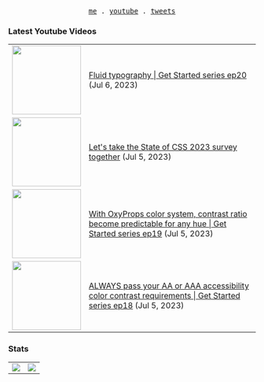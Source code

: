 <p align="center">
  <samp>
    <a href="https://cedricbontems.fr">me</a> .
    <a href="https://youtube.com/@oxyprops">youtube</a> .
    <a href="https://twitter.com/cbontems">tweets</a>
  </samp>
</p>

### Latest Youtube Videos
<table>
<!-- YOUTUBE-VIDEOS-LIST:START --><tr><td><a href="https://www.youtube.com/watch?v=0Fvgs9PU5gQ"><img width="140px" src="https://i.ytimg.com/vi/0Fvgs9PU5gQ/mqdefault.jpg"></a></td>
<td><a href="https://www.youtube.com/watch?v=0Fvgs9PU5gQ">Fluid typography | Get Started series ep20</a> (Jul 6, 2023)<br/></td></tr>
<tr><td><a href="https://www.youtube.com/watch?v=BhES9qkuY1E"><img width="140px" src="https://i.ytimg.com/vi/BhES9qkuY1E/mqdefault.jpg"></a></td>
<td><a href="https://www.youtube.com/watch?v=BhES9qkuY1E">Let&#39;s take the State of CSS 2023 survey together</a> (Jul 5, 2023)<br/></td></tr>
<tr><td><a href="https://www.youtube.com/watch?v=kD8SaYv1a-0"><img width="140px" src="https://i.ytimg.com/vi/kD8SaYv1a-0/mqdefault.jpg"></a></td>
<td><a href="https://www.youtube.com/watch?v=kD8SaYv1a-0">With OxyProps color system, contrast ratio become predictable for any hue | Get Started series ep19</a> (Jul 5, 2023)<br/></td></tr>
<tr><td><a href="https://www.youtube.com/watch?v=5czlbh5L6Do"><img width="140px" src="https://i.ytimg.com/vi/5czlbh5L6Do/mqdefault.jpg"></a></td>
<td><a href="https://www.youtube.com/watch?v=5czlbh5L6Do">ALWAYS pass your AA or AAA accessibility color contrast requirements | Get Started series ep18</a> (Jul 5, 2023)<br/></td></tr>
<!-- YOUTUBE-VIDEOS-LIST:END -->
</table>

### Stats
<table>
  <tr>
    <td>
      <img src="https://github-readme-stats.vercel.app/api?username=cbontems&show_icons=true&theme=transparent&hide_border=true" />
    </td>
    <td>
      <img src="https://github-readme-stats.vercel.app/api/top-langs/?username=cbontems&layout=compact&theme=transparent&hide_border=true" />
    </td>
  </tr>
</table>
